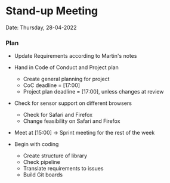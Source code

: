 # Stand-up Meeting
Date: Thursday, 28-04-2022

### Plan
- Update Requirements according to Martin's notes
- Hand in Code of Conduct and Project plan  
	- Create general planning for project
	- CoC deadline = [17:00]
	- Project plan deadline = [17:00], unless changes at review
- Check for sensor support on different browsers
	- Check for Safari and Firefox
	- Change feasibility on Safari and Firefox 

- Meet at [15:00] -> Sprint meeting for the rest of the week
- Begin with coding
	- Create structure of library
	- Check pipeline
	- Translate requirements to issues
	- Build Git boards